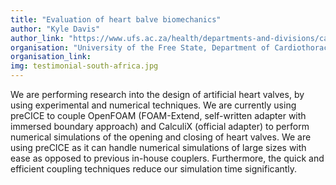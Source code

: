 ```yaml
---
title: "Evaluation of heart balve biomechanics"
author: "Kyle Davis"
author_link: "https://www.ufs.ac.za/health/departments-and-divisions/cardiothoracic-surgery-home"
organisation: "University of the Free State, Department of Cardiothoracic Surgery, South Africa"
organisation_link:
img: testimonial-south-africa.jpg
---
```

We are performing research into the design of artificial heart valves, by using experimental and numerical techniques.
We are currently using preCICE to couple OpenFOAM (FOAM-Extend, self-written adapter with immersed boundary approach)  and CalculiX (official adapter) to perform numerical simulations of the opening and closing of heart valves.
We are using preCICE as it can handle numerical simulations of large sizes with ease as opposed to previous in-house couplers.
Furthermore, the quick and efficient coupling techniques reduce our simulation time significantly.
